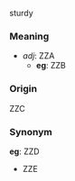 sturdy
### Meaning
+ _adj_: ZZA
    + __eg__: ZZB

### Origin

ZZC

### Synonym

__eg__: ZZD

+ ZZE


